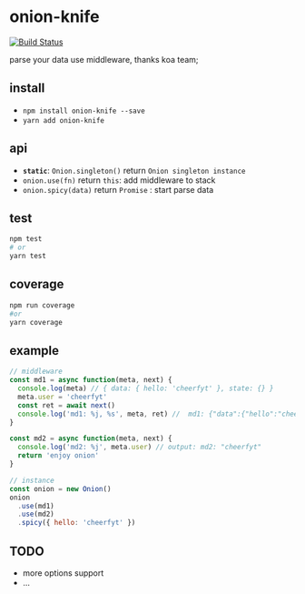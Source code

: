 # onion-knife

[![Build Status](https://travis-ci.org/cheerfyt/onion-knife.svg?branch=master)](https://travis-ci.org/cheerfyt/onion-knife)

parse your data use middleware, thanks koa team;

## install

- `npm install onion-knife --save`
- `yarn add onion-knife`

## api

- **`static`**: `Onion.singleton()` return `Onion singleton instance`
- `onion.use(fn)` return `this`: add middleware to stack
- `onion.spicy(data)` return `Promise` : start parse data

## test

```bash
npm test
# or
yarn test
```

## coverage

```bash
npm run coverage
#or
yarn coverage
```

## example

```javascript
// middleware
const md1 = async function(meta, next) {
  console.log(meta) // { data: { hello: 'cheerfyt' }, state: {} }
  meta.user = 'cheerfyt'
  const ret = await next()
  console.log('md1: %j, %s', meta, ret) //  md1: {"data":{"hello":"cheerfyt"},"state":{},"user":"cheerfyt"} enjoy onion
}

const md2 = async function(meta, next) {
  console.log('md2: %j', meta.user) // output: md2: "cheerfyt"
  return 'enjoy onion'
}

// instance
const onion = new Onion()
onion
  .use(md1)
  .use(md2)
  .spicy({ hello: 'cheerfyt' })
```

## TODO

- more options support
- ...
